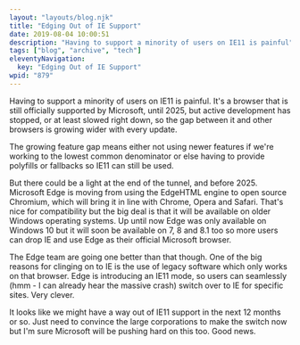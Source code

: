 ```yaml
---
layout: "layouts/blog.njk"
title: "Edging Out of IE Support"
date: 2019-08-04 10:00:51
description: "Having to support a minority of users on IE11 is painful"
tags: ["blog", "archive", "tech"]
eleventyNavigation:
  key: "Edging Out of IE Support"
wpid: "879"
---
```


<p>Having to support a minority of users on IE11 is painful. It's a browser that is still officially supported by Microsoft, until 2025, but active development has stopped, or at least slowed right down, so the gap between it and other browsers is growing wider with every update.</p>

<p>The growing feature gap means either not using newer features if we're working to the lowest common denominator or else having to provide polyfills or fallbacks so IE11 can still be used.</p>

<p>But there could be a light at the end of the tunnel, and before 2025. Microsoft Edge is moving from using the EdgeHTML engine to open source Chromium, which will bring it in line with Chrome, Opera and Safari. That's nice for compatibility but the big deal is that it will be available on older Windows operating systems. Up until now Edge was only available on Windows 10 but it will soon be available on 7, 8 and 8.1 too so more users can drop IE and use Edge as their official Microsoft browser.</p>

<p>The Edge team are going one better than that though. One of the big reasons for clinging on to IE is the use of legacy software which only works on that browser. Edge is introducing an IE11 mode, so users can seamlessly (hmm - I can already hear the massive crash) switch over to IE for specific sites. Very clever.</p>

<p>It looks like we might have a way out of IE11 support in the next 12 months or so. Just need to convince the large corporations to make the switch now but I'm sure Microsoft will be pushing hard on this too. Good news.</p>
